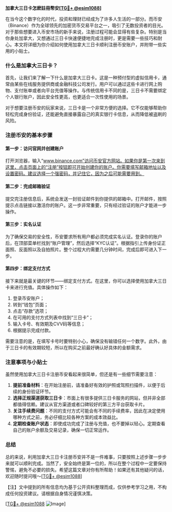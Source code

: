 **加拿大三日卡怎麽註冊幣安[[TG💪+ @esim1088](https://t.me/s/esim1088)]**

在当今这个数字化的时代，投资和理财已经成为了许多人生活的一部分。而币安（Binance）作为全球领先的加密货币交易平台之一，吸引了无数投资者的目光。对于那些想要进入币安市场的新手来说，注册过程可能会显得有些复杂。特别是当你身处加拿大，又想通过三日卡快速便捷地完成注册时，更是需要一些技巧和耐心。本文将详细为你介绍如何使用加拿大三日卡顺利注册币安账户，并附带一些实用的小贴士。

### 什么是加拿大三日卡？

首先，让我们来了解一下什么是加拿大三日卡。这是一种预付型的虚拟信用卡，通常由某些在线服务提供商或金融科技公司发行。用户可以通过这些卡进行网上购物、支付账单或者向平台充值等操作。与传统信用卡不同的是，三日卡不需要绑定个人银行账户，因此安全性更高，也更适合一次性使用的场景。

对于想要注册币安的玩家来说，三日卡是一个非常方便的选择。它不仅能够帮助你轻松完成身份验证，还能避免直接暴露自己的真实银行卡信息，从而降低被盗刷的风险。

### 注册币安的基本步骤

#### 第一步：访问官网并创建账户

打开浏览器，输入“www.binance.com”访问币安官方网站。如果你是第一次来到这里，点击页面上的“注册”按钮即可开始创建你的账户。你需要填写邮箱地址以及设置密码。建议选择一个强密码，并记住它，因为之后可能需要用到。

#### 第二步：完成邮箱验证

提交完注册信息后，系统会发送一封验证邮件到你提供的邮箱中。打开邮件，按照提示点击链接以激活你的账户。这一步非常重要，只有经过验证的账户才能进一步操作。

#### 第三步：实名认证

为了确保交易的安全性，币安要求所有用户都必须完成实名认证。登录你的账户后，在顶部菜单栏找到“账户管理”，然后选择“KYC认证”。根据指引上传身份证正面照、反面照以及自拍照片。整个过程大约需要几分钟时间，完成后即可进入下一步。

#### 第四步：绑定支付方式

接下来就是最关键的环节——绑定支付方式。在这里，你可以选择使用加拿大三日卡来进行充值。具体操作如下：

1. 登录币安账户；
2. 转到“钱包”页面；
3. 点击“存款”选项；
4. 在可用的支付方式列表中找到“三日卡”；
5. 输入卡号、有效期及CVV码等信息；
6. 根据提示完成付款。

需要注意的是，在填写卡号时要特别小心，确保没有输错任何一个数字。此外，由于三日卡的有效期较短，所以在购买之前最好确认好具体的金额需求。

### 注意事项与小贴士

虽然使用加拿大三日卡注册币安看起来很简单，但还是有一些细节需要注意：

1. **提前准备材料**：在开始注册前，请准备好有效的护照或驾照扫描件，以便于后续的身份验证环节。
2. **选择正规渠道获取三日卡**：市面上有很多提供三日卡服务的网站，但并非全部都值得信赖。建议从官方渠道或者口碑较好的第三方平台获取卡片。
3. **关注手续费问题**：不同的支付方式可能会有不同的手续费率，因此在决定使用哪种方式之前，务必仔细比较各种方案的成本效益比。
4. **定期检查账户状态**：即使成功完成了注册与充值，也不要掉以轻心。定期查看自己的账户余额及交易记录，确保一切正常运作。

### 总结

总的来说，利用加拿大三日卡注册币安并不是一件难事，只要按照上述步骤一步步来就可以顺利完成。当然了，安全始终是第一位的，所以在整个过程中一定要保持警惕，避免不必要的损失。希望这篇文章对你有所帮助！如果还有其他疑问的话，欢迎随时提问哦～[[TG💪+ @esim1088](https://t.me/s/esim1088)]

【注】文中提到的所有信息均为基于公开资料整理而成，仅供参考学习之用，不构成任何投资建议。请根据自身情况谨慎决策。

[[TG💪+ @esim1088](https://t.me/s/esim1088) ![Image](https://i.postimg.cc/4NQfJmqS/Snipaste-2025-05-13-00-14-12.png)]